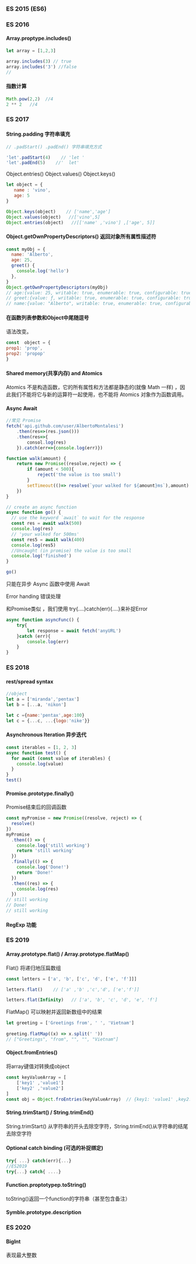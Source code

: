 ### ES 2015 (ES6)



### ES 2016

#### Array.proptype.includes()

```javascript
let array = [1,2,3]

array.includes(3) // true
array.includes('3') //false
//
```



#### 指数计算

````javascript
Math.pow(2,2)  //4
2 ** 2   //4
````



### ES 2017

#### String.padding 字符串填充 

 ```javascript
 // .padStart() .padEnd() 字符串填充方式
 
 'let'.padStart(4)    // 'let '
 'let'.padEnd(5)    //'  let'
 ```



Object.entries()       Object.values()     Object.keys()

```javascript
let object = {
   name : 'vino',
   age: 5
}

Object.keys(object)    // ['name','age']
Object.values(object)   //['vino',5]
Object.entries(object)   //[['name' ,'vino'] ,['age', 5]]


```



#### Object.getOwnPropertyDescriptors() 返回对象所有属性描述符

````javascript
const myObj = {
  name: 'Alberto',
  age: 25,
  greet() {
    console.log('hello')
  },
}
Object.getOwnPropertyDescriptors(myObj)
// age:{value: 25, writable: true, enumerable: true, configurable: true}
// greet:{value: ƒ, writable: true, enumerable: true, configurable: true}
// name:{value: "Alberto", writable: true, enumerable: true, configurable: true}

````



#### 在函数列表参数和Object中尾随逗号

语法改变。

```javascript
const  object = {
prop1: 'prop',
prop2: 'propop'
}
```



#### Shared memory(共享内存) and Atomics 

Atomics 不是构造函数，它的所有属性和方法都是静态的(就像 Math 一样) ，因此我们不能将它与新的运算符一起使用，也不能将 Atomics 对象作为函数调用。



#### Async Await 

```javascript
//常见 Promise 
fetch('api.github.com/user/AlbertoMontalesi')
	.then(res=>(res.json()))
	.then(res=>{
	 	consol.log(res)
	}).catch(err=>{console.log(err)})
```

```javascript
function walk(amount) {
	return new Promise((resolve,reject) => {
		if (amount < 500){
			reject('the value is too small')
		}
		setTimeout(()=> resolve(`your walked for ${amount}ms`),amount)
	})
}

// create an async function
async function go() {
  // use the keyword `await` to wait for the response
  const res = await walk(500)
  console.log(res) 
  // 'your walked for 500ms'
  const res5 = await walk(400)
  console.log(res5)
  //Uncaught (in promise) the value is too small
  console.log('finished')
}

go()
```

只能在异步 Async 函数中使用 Await 

Error handing  错误处理

和Promise类似 ，我们使用 try{....}catch(err){....}来补捉Error 

```javascript
async function asyncFunc() {
  	try{
  		let response = await fetch('anyURL')
  	}catch (err){
  		console.log(err)
  	}
}
```



### ES 2018

####  rest/spread syntax 

```javascript
//object 
let a = ['miranda','pentax']
let b = [...a, 'nikon']

let c ={name:'pentax',age:100}
let c = {...c, ...{logo:'nike'}}
```

#### Asynchronous Iteration 异步迭代 

```javascript
const iterables = [1, 2, 3]
async function test() {
  for await (const value of iterables) {
    console.log(value)
  }
}
test()

```

#### Promise.prototype.finally()

Promise结束后的回调函数

```javascript
const myPromise = new Promise((resolve, reject) => {
  resolve()
})
myPromise
  .then(() => {
    console.log('still working')
    return 'still working'
  })
  .finally(() => {
    console.log('Done!')
    return 'Done!'
  })
  .then((res) => {
    console.log(res)
  })
// still working
// Done!
// still working
```

#### RegExp 功能



### ES 2019

#### Array.prototype.flat()  / Array.prototype.flatMap()

Flat() 将递归地压扁数组

``` javascript
const letters = ['a', 'b', ['c', 'd', ['e', 'f']]]

letters.flat()    // ['a' ,'b' ,'c','d', ['e','f']]

letters.flat(Infinity)   // ['a', 'b', 'c', 'd', 'e', 'f']

```



FlatMap() 可以映射并返回新数组中的结果 

```javascript
let greeting = ['Greetings from', ' ', 'Vietnam']
 
greeting.flatMap((x) => x.split(' '))
// ["Greetings", "from", "", "", "Vietnam"]
```



#### Object.fromEntries()

将array键值对转换成object

```javascript
const keyValueArray = [ 
	['key1' ,'value1']
	['key2' ,'value2']
]
const obj = Object.froEntries(keyValueArray)  // {key1: 'value1' ,key2: 'value2'}
```



#### String.trimStart()    / String.trimEnd()

String.trimStart() 从字符串的开头去除空字符，String.trimEnd()从字符串的结尾去除空字符

#### Optional catch binding (可选的补捉绑定)

```javascript
try{ ...} catch(err){...}
//ES2019
try{...} catch{ ....}
```





#### Function.proptotypep.toString()

toString()返回一个function的字符串（甚至包含备注）

#### Symble.prototype.description 



### ES 2020

#### BigInt 

表现最大整数 


